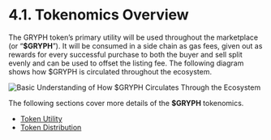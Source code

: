 # 4.1. Tokenomics Overview

The GRYPH token’s primary utility will be used throughout the marketplace (or “**$GRYPH**”). It will be consumed in a side chain as gas fees, given out as rewards for every successful purchase to both the buyer and sell split evenly and can be used to offset the listing fee. The following diagram shows how $GRYPH is circulated throughout the ecosystem.

![Basic Understanding of How $GRYPH Circulates Through the Ecosystem](https://user-images.githubusercontent.com/120378/154844271-ebcc266b-9cca-48c1-803c-3dbec2ac27a7.png)

The following sections cover more details of the **$GRYPH** tokenomics.

 * [Token Utility](./4.2.-token-utility.md)
 * [Token Distribution](./4.3.-token-distribution.md)
